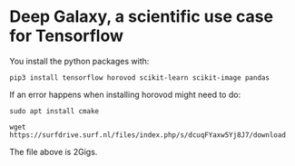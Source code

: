 # Deep Galaxy, a scientific use case for Tensorflow

You install the python packages with:

```
pip3 install tensorflow horovod scikit-learn scikit-image pandas
```

If an error happens when installing horovod might need to do:

```
sudo apt install cmake
```

```
wget https://surfdrive.surf.nl/files/index.php/s/dcuqFYaxw5Yj8J7/download
```
The file above is 2Gigs.

